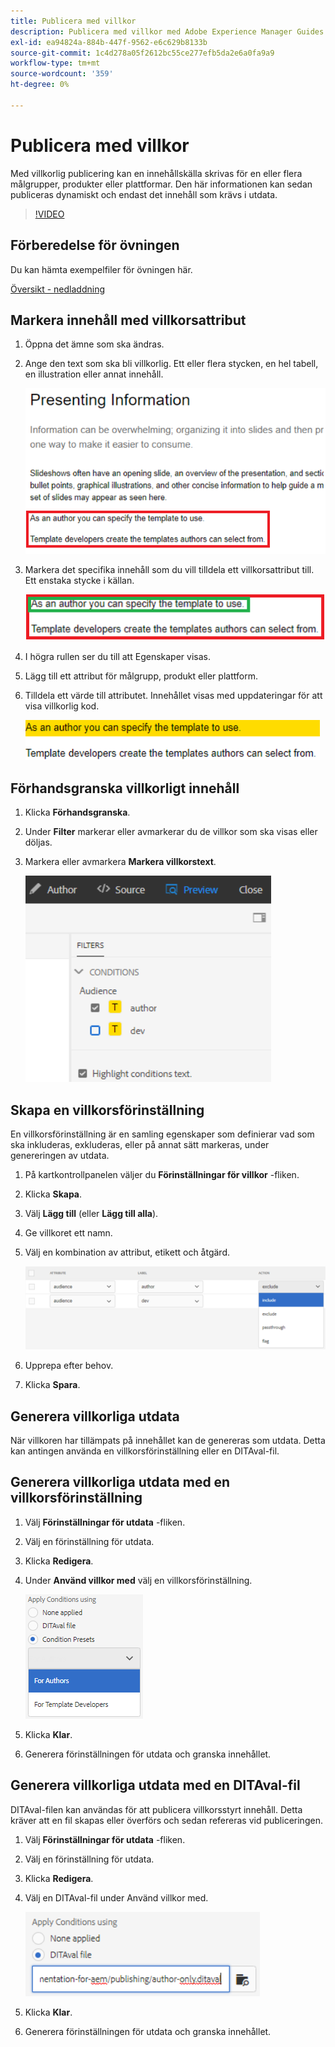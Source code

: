 ```yaml
---
title: Publicera med villkor
description: Publicera med villkor med Adobe Experience Manager Guides
exl-id: ea94824a-884b-447f-9562-e6c629b8133b
source-git-commit: 1c4d278a05f2612bc55ce277efb5da2e6a0fa9a9
workflow-type: tm+mt
source-wordcount: '359'
ht-degree: 0%

---
```


# Publicera med villkor

Med villkorlig publicering kan en innehållskälla skrivas för en eller flera målgrupper, produkter eller plattformar. Den här informationen kan sedan publiceras dynamiskt och endast det innehåll som krävs i utdata.

>[!VIDEO](https://video.tv.adobe.com/v/339041?quality=12&learn=on)

## Förberedelse för övningen

Du kan hämta exempelfiler för övningen här.

[Översikt - nedladdning](assets/exercises/publishing-with-conditions.zip)

## Markera innehåll med villkorsattribut

1. Öppna det ämne som ska ändras.

2. Ange den text som ska bli villkorlig. Ett eller flera stycken, en hel tabell, en illustration eller annat innehåll.

   ![Presenting-Information](images/presenting-info.png)

3. Markera det specifika innehåll som du vill tilldela ett villkorsattribut till. Ett enstaka stycke i källan.

   ![Template-Choice](images/template-choice.png)

4. I högra rullen ser du till att Egenskaper visas.

5. Lägg till ett attribut för målgrupp, produkt eller plattform.

6. Tilldela ett värde till attributet. Innehållet visas med uppdateringar för att visa villkorlig kod.

   ![Ange mall](images/specify-template.png)

## Förhandsgranska villkorligt innehåll

1. Klicka **Förhandsgranska**.

2. Under **Filter** markerar eller avmarkerar du de villkor som ska visas eller döljas.

3. Markera eller avmarkera **Markera villkorstext**.

   ![Förhandsgranska-villkorligt-innehåll](images/preview-conditional-content.png)

## Skapa en villkorsförinställning

En villkorsförinställning är en samling egenskaper som definierar vad som ska inkluderas, exkluderas, eller på annat sätt markeras, under genereringen av utdata.

1. På kartkontrollpanelen väljer du **Förinställningar för villkor** -fliken.

2. Klicka **Skapa**.

3. Välj **Lägg till** (eller **Lägg till alla**).

4. Ge villkoret ett namn.

5. Välj en kombination av attribut, etikett och åtgärd.

   ![Create-Condition-Preset](images/create-condition-preset.png)

6. Upprepa efter behov.

7. Klicka **Spara**.

## Generera villkorliga utdata

När villkoren har tillämpats på innehållet kan de genereras som utdata. Detta kan antingen använda en villkorsförinställning eller en DITAval-fil.

## Generera villkorliga utdata med en villkorsförinställning

1. Välj **Förinställningar för utdata** -fliken.

2. Välj en förinställning för utdata.

3. Klicka **Redigera**.

4. Under **Använd villkor med** välj en villkorsförinställning.

   ![Generate-Conditional-output](images/generate-conditional-output.png)

5. Klicka **Klar**.

6. Generera förinställningen för utdata och granska innehållet.

## Generera villkorliga utdata med en DITAval-fil

DITAval-filen kan användas för att publicera villkorsstyrt innehåll. Detta kräver att en fil skapas eller överförs och sedan refereras vid publiceringen.

1. Välj **Förinställningar för utdata** -fliken.

2. Välj en förinställning för utdata.

3. Klicka **Redigera**.

4. Välj en DITAval-fil under Använd villkor med.

   ![Generate-Using-DITAval](images/generate-using-ditaval.png)

5. Klicka **Klar**.

6. Generera förinställningen för utdata och granska innehållet.
